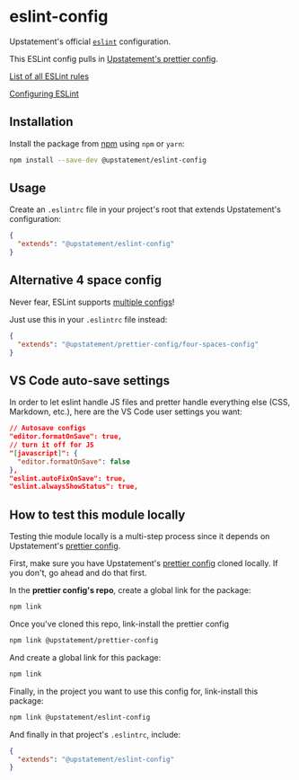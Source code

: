 # eslint-config

Upstatement's official [`eslint`](https://eslint.org/) configuration.

This ESLint config pulls in [Upstatement's prettier config](https://www.npmjs.com/package/@upstatement/prettier-config).

[List of all ESLint rules](https://eslint.org/docs/rules/)

[Configuring ESLint](https://eslint.org/docs/user-guide/configuring)

## Installation

Install the package from [npm](https://www.npmjs.com/package/@upstatement/eslint-config) using `npm` or `yarn`:

```bash
npm install --save-dev @upstatement/eslint-config
```

## Usage

Create an `.eslintrc` file in your project's root that extends Upstatement's configuration:

```json
{
  "extends": "@upstatement/eslint-config"
}
```

## Alternative 4 space config

Never fear, ESLint supports [multiple configs](https://eslint.org/docs/developer-guide/shareable-configs#sharing-multiple-configs)!

Just use this in your `.eslintrc` file instead:

```json
{
  "extends": "@upstatement/prettier-config/four-spaces-config"
}
```

## VS Code auto-save settings

In order to let eslint handle JS files and pretter handle everything else (CSS, Markdown, etc.), here are the VS Code user settings you want:

```json
// Autosave configs
"editor.formatOnSave": true,
// turn it off for JS
"[javascript]": {
  "editor.formatOnSave": false
},
"eslint.autoFixOnSave": true,
"eslint.alwaysShowStatus": true,
```

## How to test this module locally

Testing thie module locally is a multi-step process since it depends on Upstatement's [prettier config](https://github.com/Upstatement/prettier-config).

First, make sure you have Upstatement's [prettier config](https://github.com/Upstatement/prettier-config) cloned locally. If you don't, go ahead and do that first.

In the **prettier config's repo**, create a global link for the package:

```bash
npm link
```

Once you've cloned this repo, link-install the prettier config

```bash
npm link @upstatement/prettier-config
```

And create a global link for this package:

```bash
npm link
```

Finally, in the project you want to use this config for, link-install this package:

```bash
npm link @upstatement/eslint-config
```

And finally in that project's `.eslintrc`, include:

```json
{
  "extends": "@upstatement/eslint-config"
}
```
